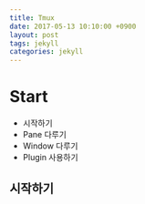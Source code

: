 ```yaml
---
title: Tmux 
date: 2017-05-13 10:10:00 +0900
layout: post
tags: jekyll
categories: jekyll
---
```


# Start

- 시작하기
- Pane 다루기
- Window 다루기
- Plugin 사용하기


## 시작하기

